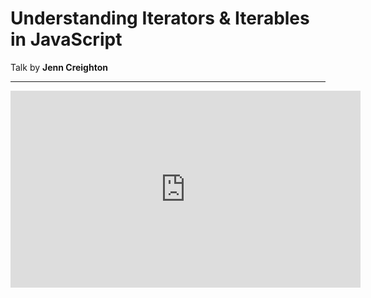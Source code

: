 # Understanding Iterators & Iterables in JavaScript

Talk by **Jenn Creighton**

<hr/>

<iframe width="560" height="315" src="https://www.youtube.com/embed/uhuGhfjqBk4" title="YouTube video player" frameborder="0" allow="accelerometer; autoplay; clipboard-write; encrypted-media; gyroscope; picture-in-picture" allowfullscreen></iframe>
